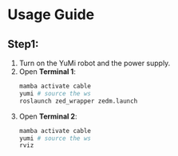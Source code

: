 # Usage Guide

## Step1:

1. Turn on the YuMi robot and the power supply.
2. Open **Terminal 1**:
   ```bash
   mamba activate cable
   yumi # source the ws
   roslaunch zed_wrapper zedm.launch
    ```
3. Open **Terminal 2**:
   ```bash
   mamba activate cable
   yumi # source the ws
   rviz
    ```

